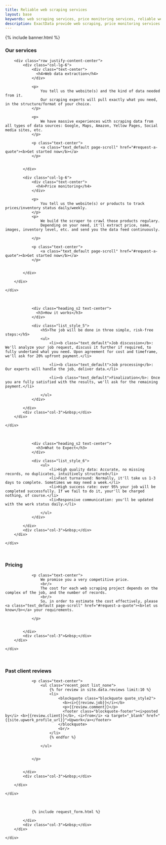 ```yaml
---
title: Reliable web scraping services
layout: base
keywords: web scraping services, price monitoring services, reliable web scraping services, best web scraping services, custom web scraping service
description: ExactData provide web scraping, price monitoring services. Our full services will build and setup everything for you.
---
```


<!-- START SECTION BANNER -->

{% include banner.html %}

<!-- END SECTION BANNER --> 

<section id="services">
    <div class="container">
        <div class="row">
            <div class="col-lg-12">
                <div class="heading_s2 text-center"> 
                  <h3>Our services</h3>
                </div>
            </div>
        </div>        

        <div class="row justify-content-center">
            <div class="col-lg-6">
                <div class="text-center"> 
                  <h4>Web data extraction</h4>
                </div>

                <p>
                    You tell us the website(s) and the kind of data needed from it.
                    Our scraping experts will pull exactly what you need, in the structure/format of your choice.
                </p>
                
                <p>
                    We have massive experiences with scraping data from all types of data sources: Google, Maps, Amazon, Yellow Pages, Social media sites, etc.
                </p>

                <p class="text-center">
                    <a class="text_default page-scroll" href="#request-a-quote"><b>Get started now</b></a>
                </p>


            </div>    

            <div class="col-lg-6">
                <div class="text-center"> 
                  <h4>Price monitoring</h4>
                </div>
                
                <p>
                    You tell us the website(s) or products to track prices/inventory status daily/weekly.
                </p>
                <p>
                    We build the scraper to crawl those products regulary.
                    Depending on your need, it'll extract price, name, images, inventory level, etc. and send you the data feed continuously.
                    
                </p>
                
                <p class="text-center">
                    <a class="text_default page-scroll" href="#request-a-quote"><b>Get started now</b></a>
                </p>


            </div>    

        </div>    
            
    </div>

</section>    

<section id="how-it-works" class="light_gray_bg">
    <div class="container">
        <div class="row">
            <div class="col-3">&nbsp;</div>
            <div class="col-lg-6">
                
                <div class="heading_s2 text-center"> 
                  <h3>How it works</h3>
                </div>

                <div class="list_style_5">
                    <h5>The job will be done in three simple, risk-free steps:</h5>
                    <ul>
                        <li><b class="text_default">Job discussion</b>: We'll analyze your job request, discuss it further if required, to fully undertand what you need. Upon agreement for cost and timeframe, we'll ask for 20% upfront payment.</li>

                        <li><b class="text_default">Job processing</b>: Our experts will handle the job, deliver data.</li>
                        
                        <li><b class="text_default">Finalization</b>: Once you are fully satisfied with the results, we'll ask for the remaining payment.</li>
                        
                    </ul>
                </div>

            </div>    
            <div class="col-3">&nbsp;</div>
        </div>    
            
    </div>
        
</section>

<section id="what-to-expect">
    <div class="container">
        <div class="row">
            <div class="col-3">&nbsp;</div>
            <div class="col-lg-6">
                
                <div class="heading_s2 text-center"> 
                  <h3>What to Expect</h3>
                </div>

                <div class="list_style_6">
                    <ul>
                        <li>High quality data: Accurate, no missing records, no duplicates, intuitively structured</li>
                        <li>Fast turnaround: Normally, it'll take us 1-3 days to complete. Sometimes we may need a week.</li>
                        <li>High success rate: over 95% your job will be completed successfully. If we fail to do it, your'll be charged nothing, of course.</li>
                        <li>Responsive communication: you'll be updated with the work status daily.</li>
                        
                    </ul>
                </div>

            </div>    
            <div class="col-3">&nbsp;</div>
        </div>    
            
    </div>
        
</section>

<section id="pricing" class="light_gray_bg">
    <div class="container">
        <div class="row">
            <div class="col-3">&nbsp;</div>
            <div class="col-lg-6">
                <div class="heading_s2 text-center"> 
                  <h3>Pricing</h3>
                </div>

                <p class="text-center">
                    We promise you a very competitive price.
                    <br/>
                    The cost for each web scraping project depends on the complex of the job, and the number of records.
                    <br/>
                    So, in order to estimate the cost effectively, please <a class="text_default page-scroll" href="#request-a-quote"><b>let us know</b></a> your requirements.

                </p>


            </div>
            <div class="col-3">&nbsp;</div>
        </div>    
            
    </div>
        
</section>


<section id="reviews">
    <div class="container">
        <div class="row">
            <div class="col-3">&nbsp;</div>
            <div class="col-lg-6">
                <div class="heading_s2 text-center"> 
                  <h3>Past client reviews</h3>
                </div>

                <p class="text-center">
                    <ul class="recent_post list_none">
                        {% for review in site.data.reviews limit:10 %}
                        <li>
                            <blockquote class="blockquote quote_style2">
                              <b><i>{{review.job}}</i></b>  
                              <p>{{review.comment}}</p>
                              <footer class="blockquote-footer"><i>posted by</i> <b>{{review.client}}</b>, <i>from</i> <a target="_blank" href="{{site.upwork_profile_url}}">Upwork</a></footer>
                            </blockquote>
                            <br/>
                        </li>
                        {% endfor %}
                        
                    </ul>


                </p>
                

            </div>  
            <div class="col-3">&nbsp;</div>

        </div>    
            
    </div>
        
</section>

<section id="request-a-quote" class="light_gray_bg">
    <div class="container">
        <div class="row">
            <div class="col-3">&nbsp;</div>
            <div class="col-lg-6">
                
                {% include request_form.html %}

            </div>    
            <div class="col-3">&nbsp;</div>
        </div>    
            
    </div>
        
</section>



